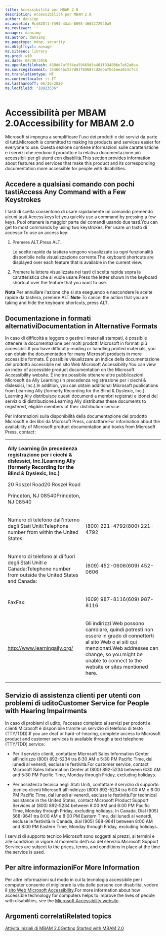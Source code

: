 ```yaml
---
title: Accessibilità per MBAM 2.0
description: Accessibilità per MBAM 2.0
author: dansimp
ms.assetid: 9cd628f1-f594-43ab-8095-4663272940a9
ms.reviewer: ''
manager: dansimp
ms.author: dansimp
ms.pagetype: mdop, security
ms.mktglfcycl: manage
ms.sitesec: library
ms.prod: w10
ms.date: 08/30/2016
ms.openlocfilehash: 438dd7af5f4ea59465d3a401f334086e7e62a8aa
ms.sourcegitcommit: 354664bc527d93f80687cd2eba70d1eea024c7c3
ms.translationtype: MT
ms.contentlocale: it-IT
ms.lasthandoff: 06/26/2020
ms.locfileid: "10823536"
---
```

# <span data-ttu-id="d6a74-103">Accessibilità per MBAM 2.0</span><span class="sxs-lookup"><span data-stu-id="d6a74-103">Accessibility for MBAM 2.0</span></span>


<span data-ttu-id="d6a74-104">Microsoft si impegna a semplificare l'uso dei prodotti e dei servizi da parte di tutti.</span><span class="sxs-lookup"><span data-stu-id="d6a74-104">Microsoft is committed to making its products and services easier for everyone to use.</span></span> <span data-ttu-id="d6a74-105">Questa sezione contiene informazioni sulle caratteristiche e i servizi che rendono il prodotto e la relativa documentazione più accessibili per gli utenti con disabilità.</span><span class="sxs-lookup"><span data-stu-id="d6a74-105">This section provides information about features and services that make this product and its corresponding documentation more accessible for people with disabilities.</span></span>

## <span data-ttu-id="d6a74-106">Accedere a qualsiasi comando con pochi tasti</span><span class="sxs-lookup"><span data-stu-id="d6a74-106">Access Any Command with a Few Keystrokes</span></span>


<span data-ttu-id="d6a74-107">I tasti di scelta consentono di usare rapidamente un comando premendo alcuni tasti.</span><span class="sxs-lookup"><span data-stu-id="d6a74-107">Access keys let you quickly use a command by pressing a few keys.</span></span> <span data-ttu-id="d6a74-108">Puoi ottenere la maggior parte dei comandi usando due tasti.</span><span class="sxs-lookup"><span data-stu-id="d6a74-108">You can get to most commands by using two keystrokes.</span></span> <span data-ttu-id="d6a74-109">Per usare un tasto di accesso:</span><span class="sxs-lookup"><span data-stu-id="d6a74-109">To use an access key:</span></span>

1.  <span data-ttu-id="d6a74-110">Premere ALT.</span><span class="sxs-lookup"><span data-stu-id="d6a74-110">Press ALT.</span></span>

    <span data-ttu-id="d6a74-111">Le scelte rapide da tastiera vengono visualizzate su ogni funzionalità disponibile nella visualizzazione corrente.</span><span class="sxs-lookup"><span data-stu-id="d6a74-111">The keyboard shortcuts are displayed over each feature that is available in the current view.</span></span>

2.  <span data-ttu-id="d6a74-112">Premere la lettera visualizzata nei tasti di scelta rapida sopra la caratteristica che si vuole usare.</span><span class="sxs-lookup"><span data-stu-id="d6a74-112">Press the letter shown in the keyboard shortcut over the feature that you want to use.</span></span>

<span data-ttu-id="d6a74-113">**Nota**  Per annullare l'azione che si sta eseguendo e nascondere le scelte rapide da tastiera, premere ALT.</span><span class="sxs-lookup"><span data-stu-id="d6a74-113">**Note** To cancel the action that you are taking and hide the keyboard shortcuts, press ALT.</span></span>

 

## <span data-ttu-id="d6a74-114">Documentazione in formati alternativi</span><span class="sxs-lookup"><span data-stu-id="d6a74-114">Documentation in Alternative Formats</span></span>


<span data-ttu-id="d6a74-115">In caso di difficoltà a leggere o gestire i materiali stampati, è possibile ottenere la documentazione per molti prodotti Microsoft in formati più accessibili.</span><span class="sxs-lookup"><span data-stu-id="d6a74-115">If you have difficulty reading or handling printed materials, you can obtain the documentation for many Microsoft products in more accessible formats.</span></span> <span data-ttu-id="d6a74-116">È possibile visualizzare un indice della documentazione del prodotto accessibile nel sito Web Microsoft Accessibility.</span><span class="sxs-lookup"><span data-stu-id="d6a74-116">You can view an index of accessible product documentation on the Microsoft Accessibility website.</span></span> <span data-ttu-id="d6a74-117">È inoltre possibile ottenere altre pubblicazioni Microsoft da Ally Learning (in precedenza registrazione per i ciechi & dislessici, Inc.).</span><span class="sxs-lookup"><span data-stu-id="d6a74-117">In addition, you can obtain additional Microsoft publications from Learning Ally (formerly Recording for the Blind & Dyslexic, Inc.).</span></span> <span data-ttu-id="d6a74-118">Learning Ally distribuisce questi documenti a membri registrati e idonei del servizio di distribuzione.</span><span class="sxs-lookup"><span data-stu-id="d6a74-118">Learning Ally distributes these documents to registered, eligible members of their distribution service.</span></span>

<span data-ttu-id="d6a74-119">Per informazioni sulla disponibilità della documentazione del prodotto Microsoft e dei libri da Microsoft Press, contattare:</span><span class="sxs-lookup"><span data-stu-id="d6a74-119">For information about the availability of Microsoft product documentation and books from Microsoft Press, contact:</span></span>

<table>
<colgroup>
<col width="50%" />
<col width="50%" />
</colgroup>
<tbody>
<tr class="odd">
<td align="left"><p><strong><span data-ttu-id="d6a74-120">Ally Learning (in precedenza registrazione per i ciechi &amp; dislessici, Inc.)</span><span class="sxs-lookup"><span data-stu-id="d6a74-120">Learning Ally (formerly Recording for the Blind &amp; Dyslexic, Inc.)</span></span></strong></p>
<p><span data-ttu-id="d6a74-121">20 Roszel Road</span><span class="sxs-lookup"><span data-stu-id="d6a74-121">20 Roszel Road</span></span></p>
<p><span data-ttu-id="d6a74-122">Princeton, NJ 08540</span><span class="sxs-lookup"><span data-stu-id="d6a74-122">Princeton, NJ 08540</span></span></p></td>
<td align="left"><p></p></td>
</tr>
<tr class="even">
<td align="left"><p><span data-ttu-id="d6a74-123">Numero di telefono dall'interno degli Stati Uniti:</span><span class="sxs-lookup"><span data-stu-id="d6a74-123">Telephone number from within the United States:</span></span></p></td>
<td align="left"><p><span data-ttu-id="d6a74-124">(800) 221-4792</span><span class="sxs-lookup"><span data-stu-id="d6a74-124">(800) 221-4792</span></span></p></td>
</tr>
<tr class="odd">
<td align="left"><p><span data-ttu-id="d6a74-125">Numero di telefono al di fuori degli Stati Uniti e Canada:</span><span class="sxs-lookup"><span data-stu-id="d6a74-125">Telephone number from outside the United States and Canada:</span></span></p></td>
<td align="left"><p><span data-ttu-id="d6a74-126">(609) 452-0606</span><span class="sxs-lookup"><span data-stu-id="d6a74-126">(609) 452-0606</span></span></p></td>
</tr>
<tr class="even">
<td align="left"><p><span data-ttu-id="d6a74-127">Fax</span><span class="sxs-lookup"><span data-stu-id="d6a74-127">Fax:</span></span></p></td>
<td align="left"><p><span data-ttu-id="d6a74-128">(609) 987-8116</span><span class="sxs-lookup"><span data-stu-id="d6a74-128">(609) 987-8116</span></span></p></td>
</tr>
<tr class="odd">
<td align="left"><p><a href="https://go.microsoft.com/fwlink/?linkid=239" data-raw-source="[http://www.learningally.org/](https://go.microsoft.com/fwlink/?linkid=239)">http://www.learningally.org/</a></p></td>
<td align="left"><p><span data-ttu-id="d6a74-129">Gli indirizzi Web possono cambiare, quindi potresti non essere in grado di connetterti al sito Web o ai siti qui menzionati.</span><span class="sxs-lookup"><span data-stu-id="d6a74-129">Web addresses can change, so you might be unable to connect to the website or sites mentioned here.</span></span></p></td>
</tr>
</tbody>
</table>

 

## <span data-ttu-id="d6a74-130">Servizio di assistenza clienti per utenti con problemi di udito</span><span class="sxs-lookup"><span data-stu-id="d6a74-130">Customer Service for People with Hearing Impairments</span></span>


<span data-ttu-id="d6a74-131">In caso di problemi di udito, l'accesso completo ai servizi per prodotti e clienti Microsoft è disponibile tramite un servizio di telefono di testo (TTY/TDD):</span><span class="sxs-lookup"><span data-stu-id="d6a74-131">If you are deaf or hard-of-hearing, complete access to Microsoft product and customer services is available through a text telephone (TTY/TDD) service:</span></span>

-   <span data-ttu-id="d6a74-132">Per il servizio clienti, contattare Microsoft Sales Information Center all'indirizzo (800) 892-5234 tra 6:30 AM e 5:30 PM Pacific Time, dal lunedì al venerdì, escluse le festività.</span><span class="sxs-lookup"><span data-stu-id="d6a74-132">For customer service, contact Microsoft Sales Information Center at (800) 892-5234 between 6:30 AM and 5:30 PM Pacific Time, Monday through Friday, excluding holidays.</span></span>

-   <span data-ttu-id="d6a74-133">Per assistenza tecnica negli Stati Uniti, contattare il servizio di supporto tecnico clienti Microsoft all'indirizzo (800) 892-5234 tra 6:00 AM e 6:00 PM Pacific Time, dal lunedì al venerdì, escluse le festività.</span><span class="sxs-lookup"><span data-stu-id="d6a74-133">For technical assistance in the United States, contact Microsoft Product Support Services at (800) 892-5234 between 6:00 AM and 6:00 PM Pacific Time, Monday through Friday, excluding holidays.</span></span> <span data-ttu-id="d6a74-134">In Canada, Dial (905) 568-9641 tra 8:00 AM e 8:00 PM Eastern Time, dal lunedì al venerdì, escluse le festività.</span><span class="sxs-lookup"><span data-stu-id="d6a74-134">In Canada, dial (905) 568-9641 between 8:00 AM and 8:00 PM Eastern Time, Monday through Friday, excluding holidays.</span></span>

<span data-ttu-id="d6a74-135">I servizi di supporto tecnico Microsoft sono soggetti ai prezzi, ai termini e alle condizioni in vigore al momento dell'uso del servizio.</span><span class="sxs-lookup"><span data-stu-id="d6a74-135">Microsoft Support Services are subject to the prices, terms, and conditions in place at the time the service is used.</span></span>

## <span data-ttu-id="d6a74-136">Per altre informazioni</span><span class="sxs-lookup"><span data-stu-id="d6a74-136">For More Information</span></span>


<span data-ttu-id="d6a74-137">Per altre informazioni sul modo in cui la tecnologia accessibile per i computer consente di migliorare la vita delle persone con disabilità, vedere il [sito Web Microsoft Accessibility](https://go.microsoft.com/fwlink/?linkid=8431).</span><span class="sxs-lookup"><span data-stu-id="d6a74-137">For more information about how accessible technology for computers helps to improve the lives of people with disabilities, see the [Microsoft Accessibility website](https://go.microsoft.com/fwlink/?linkid=8431).</span></span>

## <span data-ttu-id="d6a74-138">Argomenti correlati</span><span class="sxs-lookup"><span data-stu-id="d6a74-138">Related topics</span></span>


[<span data-ttu-id="d6a74-139">Attività iniziali di MBAM 2.0</span><span class="sxs-lookup"><span data-stu-id="d6a74-139">Getting Started with MBAM 2.0</span></span>](getting-started-with-mbam-20-mbam-2.md)

 

 






